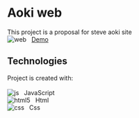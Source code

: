 # Aoki web
This project is a proposal for steve aoki site <BR>
![web](https://user-images.githubusercontent.com/42875282/92638886-a11ddf00-f2a0-11ea-8392-68f65b802ff3.png) &nbsp; [Demo](https://aokiweb.herokuapp.com/.)

## Technologies
Project is created with: <BR> <BR>
![js](https://user-images.githubusercontent.com/42875282/92638234-96af1580-f29f-11ea-8f4e-9ddfc452f363.png) &nbsp; JavaScript <BR>
![html5](https://user-images.githubusercontent.com/42875282/92638412-d970ed80-f29f-11ea-8fbe-8641206e5f20.png) &nbsp; Html <BR>
![css](https://user-images.githubusercontent.com/42875282/92638414-db3ab100-f29f-11ea-8f0a-bd88d6b758d0.png) &nbsp; Css

